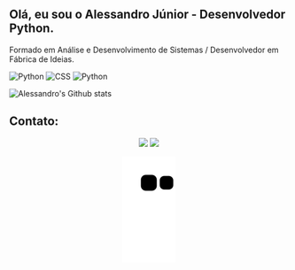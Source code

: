 ## Olá, eu sou o Alessandro Júnior - Desenvolvedor Python.

 Formado em Análise e Desenvolvimento de Sistemas / Desenvolvedor em Fábrica de Ideias.
 
 ![Python](https://img.shields.io/badge/HTML5-E34F26?style=for-the-badge&logo=html5&logoColor=white) ![CSS](https://img.shields.io/badge/CSS3-1572B6?style=for-the-badge&logo=css3&logoColor=white) ![Python](https://img.shields.io/badge/Python-14354C?style=for-the-badge&logo=python&logoColor=white)
 
 ![Alessandro's Github stats](https://github-readme-stats.vercel.app/api?username=alvesalejr&show_icons=true&theme=dark)
 

 ## Contato:
 
 <div align="center">
  <a href = "mailto:alvesalejr@gmail.com"><img src="https://img.shields.io/badge/-Gmail-%23333?style=for-the-badge&logo=gmail&logoColor=white" target="_blank"></a>
  <a href="https://www.linkedin.com/in/alvesalejr" target="_blank"><img src="https://img.shields.io/badge/-LinkedIn-%230077B5?style=for-the-badge&logo=linkedin&logoColor=white" target="_blank"></a>
 
 ![Snake animation](https://github.com/alvesalejr/alvesalejr/blob/output/github-contribution-grid-snake.svg)
